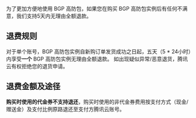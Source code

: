 为了更加方便地使用 BGP 高防包，如果您在购买 BGP 高防包实例后有任何不满意，我们支持5天内无理由全额退款。

## 退费规则

对于单个账号，BGP 高防包实例自新购订单发货成功之日起，五天（5 * 24小时）内享受**一个** BGP 高防包实例无理由全额退款。
如出现疑似异常/恶意退货，腾讯云有权拒绝您的退货申请。

## 退费金额及途径

**购买时使用的代金券不支持退还**，购买时使用的非代金券费用按支付方式（现金/赠送金）及支付比例原路退还至支付方腾讯云账号。
